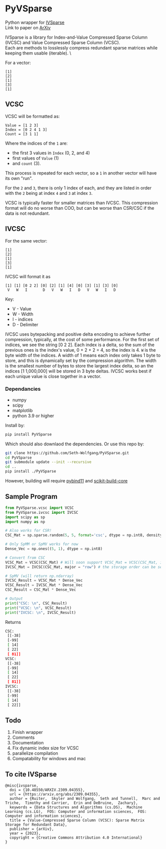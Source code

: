 # PyVSparse

Python wrapper for [IVSparse](https://github.com/Seth-Wolfgang/IVSparse) \
Link to paper on [ArXiv](https://arxiv.org/abs/2309.04355)

IVSparse is a library for Index-and-Value Compressed Sparse Column (IVCSC) and Value Compressed Sparse Column (VCSC). \
Each are methods to losslessly compress redundant sparse matrices while keeping them usable (iterable). \

For a vector:

```text
[1]
[2]
[1]
[3]
[1]
```

## VCSC

VCSC will be formatted as:

```text
Value = [1 2 3]
Index = [0 2 4 1 3]
Count = [3 1 1]
```

Where the indices of the `1` are:

- the first 3 values in `Index` (0, 2, and 4)
- first values of `Value` (1)
- and `count` (3).

This process is repeated for each vector, so a `1` in another vector will have its own "run".

For the `2` and `3`, there is only 1 index of each, and they are listed in order with the `2` being at index `4` and `3` at index `3`.

VCSC is typically faster for smaller matrices than IVCSC. This compression format will do no worse than COO, but can be worse than CSR/CSC if the data is not redundant.

## IVCSC

For the same vector:

```text
[1]
[2]
[1]
[3]
[1]
```

IVCSC will format it as

```text
[1] [1] [0 2 2] [0] [2] [1] [4] [0] [3] [1] [3] [0]
 V   W   I       D   V   W   I   D   V   W   I   D
```

Key:

- V - Value
- W - Width
- I - indices
- D - Delimiter

IVCSC uses bytepacking and positive delta encoding to achieve further compression, typically, at the cost of some performance. For the first set of indices, we see the string [0 2 2]. Each index is a delta, so the sum of the previous ones is the index's value, 0 + 2 + 2 = 4, so the index is 4. `W` is the byte width of the indices. A width of 1 means each index only takes 1 byte to store, and this is dynamically set by the compression algorithm. The width is the smallest number of bytes to store the largest index delta, so an the indices [1 1,000,000] will be stored in 3 byte deltas. IVCSC works best if each unique value is close together in a vector.

### Dependancies

- numpy
- scipy
- matplotlib
- python 3.9 or higher

Install by:

```bash
pip install PyVSparse
```

Which should also downlaod the dependencies.
Or use this repo by:

```bash
git clone https://github.com/Seth-Wolfgang/PyVSparse.git
cd PyVSparse
git submodule update --init --recursive
cd ..
pip install ./PyVSparse
```

However, building will require [pybind11](https://github.com/pybind/pybind11) and [scikit-build-core](https://github.com/scikit-build/scikit-build-core)

## Sample Program

```python
from PyVSparse.vcsc import VCSC
from PyVSparse.ivcsc import IVCSC
import scipy as sp
import numpy as np

# Also works for CSR!
CSC_Mat = sp.sparse.random(5, 5, format='csc', dtype = np.int8, density=1)

# Only SpMM or SpMV works for now
Dense_Vec = np.ones((5, 1), dtype = np.int8)

# Convert from CSC
VCSC_Mat = VCSC(CSC_Mat) # Will soon support VCSC_Mat = VCSC(CSC_Mat, indexType = np.int8)
IVCSC_Mat = IVCSC(CSC_Mat, major = "row") # the storage order can be set to "col" or "row"

# SpMV (will return np.ndarray)
IVCSC_Result = VCSC_Mat * Dense_Vec
VCSC_Result = IVCSC_Mat * Dense_Vec
CSC_Result = CSC_Mat * Dense_Vec

# Output
print("CSC: \n", CSC_Result)
print("VCSC: \n", VCSC_Result)
print("IVCSC: \n", IVCSC_Result) 
```

Returns
```bash
CSC: 
 [[-38]
 [-99]
 [ 14]
 [ 22]
 [ 81]]
VCSC: 
 [[-38]
 [-99]
 [ 14]
 [ 22]
 [ 81]]
IVCSC: 
 [[-38]
 [-99]
 [ 14]
 [ 22]]
```

## Todo

1. Finish wrapper
2. Comments
3. Documentation
4. Fix dynamic index size for VCSC
5. parallelize compilation
6. Compatability for windows and mac

## To cite IVSparse

```text
@misc{ivsparse,
  doi = {10.48550/ARXIV.2309.04355},
  url = {https://arxiv.org/abs/2309.04355},
  author = {Ruiter,  Skyler and Wolfgang,  Seth and Tunnell,  Marc and Triche,  Timothy and Carrier,  Erin and DeBruine,  Zachary},
  keywords = {Data Structures and Algorithms (cs.DS),  Machine Learning (cs.LG),  FOS: Computer and information sciences,  FOS: Computer and information sciences},
  title = {Value-Compressed Sparse Column (VCSC): Sparse Matrix Storage for Redundant Data},
  publisher = {arXiv},
  year = {2023},
  copyright = {Creative Commons Attribution 4.0 International}
}
```

